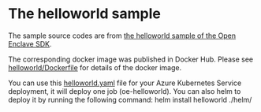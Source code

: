 # The helloworld sample

The sample source codes are from [the helloworld sample of the Open Enclave SDK](https://github.com/openenclave/openenclave/tree/master/samples/helloworld).

The corresponding docker image was published in Docker Hub. Please see [helloworld/Dockerfile](Dockerfile) for details of the docker image.

You can use this [helloworld.yaml](helm/templates/helloworld.yaml) file for your Azure Kubernetes Service deployment, it will deploy one job (oe-helloworld). You can also helm to deploy it by running the following command: helm install helloworld ./helm/ 
